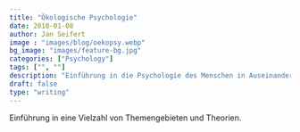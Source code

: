 ```yaml
---
title: "Ökologische Psychologie"
date: 2010-01-08
author: Jan Seifert
image : "images/blog/oekopsy.webp"
bg_image: "images/feature-bg.jpg"
categories: ["Psychology"]
tags: ["", ""]
description: "Einführung in die Psychologie des Menschen in Auseinandersetzung mit seiner Umgebung"
draft: false
type: "writing"
---
```



Einführung in eine Vielzahl von Themengebieten und Theorien. </p>
